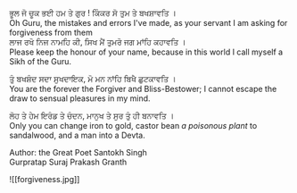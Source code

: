 ਭੂਲ ਜੋ ਚੂਕ ਭਈ ਹਮ ਤੇ ਗੁਰ ! ਕਿੰਕਰ ਸੋ ਤੁਮ ਤੇ ਬਖਸ਼ਾਵਤਿ ।  
Oh Guru, the mistakes and errors I've made, as your servant I am asking for forgiveness from them  
ਲਾਜ ਰਖੋ ਨਿਜ ਨਾਮਹਿ ਕੀ, ਸਿਖ ਮੈਂ ਤੁਮਰੋ ਜਗ ਮਾਂਹਿ ਕਹਾਵਤਿ ।  
Please keep the honour of your name, because in this world I call myself a Sikh of the Guru.  
  
ਤੁੰ ਬਖਸ਼ੰਦ ਸਦਾ ਸੁਖਦਾਇਕ, ਮੋ ਮਨ ਨਾਂਹਿ ਬਿਖੈ ਛੁਟਕਾਵਤਿ ।  
You are the forever the Forgiver and Bliss-Bestower; I cannot escape the draw to sensual pleasures in my mind.  
  
ਲੋਹ ਤੇ ਹੇਮ ਇਰੰਡ ਤੇ ਚੰਦਨ, ਮਾਨੁਖ ਤੇ ਸੁਰ ਤੁੰ ਹੀ ਬਨਾਵਤਿ ।  
Only you can change iron to gold, castor bean *a poisonous plant* to sandalwood, and a man into a Devta.  
  
Author: the Great Poet Santokh Singh  
Gurpratap Suraj Prakash Granth

![[forgiveness.jpg]]